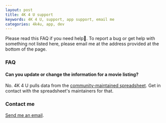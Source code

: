 ```yaml
---
layout: post
title: 4K 4 U support
keywords: 4K 4 U, support, app support, email me
categories: 4k4u, app, dev
---
```


Please read this FAQ if you need help. To report a bug or get help with something not listed here, please email me at the address provided at the bottom of the page. 

<!--break-->

### FAQ

#### Can you update or change the information for a movie listing?

No. 4K 4 U pulls data from the [community-maintained spreadsheet](1). Get in contact with the spreadsheet's maintainers for that. 

[1]: https://docs.google.com/spreadsheets/d/1ZsJkCX4DIv2oeCKQ7zp2ArkR1qKEXCUuCMBbUtHtmh4/htmlview

### Contact me

[Send me an email](mailto:4k4uapp@gmail.com).